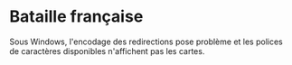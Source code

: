 # Bataille française

Sous Windows, l'encodage des redirections pose problème
et les polices de caractères disponibles n'affichent pas les cartes.